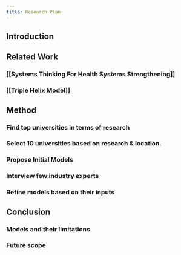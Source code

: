 ```yaml
---
title: Research Plan
---
```


## Introduction
## Related Work
### [[Systems Thinking For Health Systems Strengthening]]
### [[Triple Helix Model]]
## Method
### Find top universities in terms of research
### Select 10 universities based on research & location.
### Propose Initial Models
### Interview few industry experts
### Refine models based on their inputs
## Conclusion
### Models and their limitations
### Future scope
